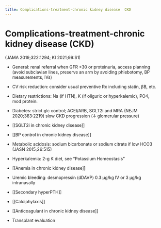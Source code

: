 ```yaml
---
title: Complications-treatment-chronic kidney disease  CKD 
---
```

# Complications-treatment-chronic kidney disease (CKD)

(JAMA 2019;322:1294; KI 2021;99:S1)

* General: renal referral when GFR <30 or proteinuria, access planning (avoid subclavian lines, preserve an arm by avoiding phlebotomy, BP measurements, IVs)
* CV risk reduction: consider usual preventive Rx including statin, βB, etc.
* Dietary restrictions: Na (if HTN), K (if oliguric or hyperkalemic), PO4, mod protein.
* Diabetes: strict glc control; ACEI/ARB, SGLT2i and MRA (NEJM 2020;383:2219) slow CKD progression (↓ glomerular pressure)

* [[SGLT2i in chronic kidney disease]]
* [[BP control in chronic kidney disease]]
* Metabolic acidosis: sodium bicarbonate or sodium citrate if low HCO3 (JASN 2015;26:515)
* Hyperkalemia: 2-g K diet, see “Potassium Homeostasis”
* [[Anemia in chronic kidney disease]]
* Uremic bleeding: desmopressin (dDAVP) 0.3 μg/kg IV or 3 μg/kg intranasally
* [[Secondary hyperPTH]]
* [[Calciphylaxis]]
* [[Anticoagulant in chronic kidney disease]]
* Transplant evaluation
